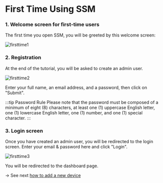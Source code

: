 # First Time Using SSM
### 1. Welcome screen for first-time users

The first time you open SSM, you will be greeted by this welcome screen:

![firsttime1](/first-time-1.png)

### 2. Registration

At the end of the tutorial, you will be asked to create an admin user.

![firsttime2](/first-time-2.png)

Enter your full name, an email address, and a password, then click on "Submit".

:::tip Password Rule
Please note that the password must be composed of a minimum of eight (8) characters, at least one (1) uppercase English letter, one (1) lowercase English letter, one (1) number, and one (1) special character.
:::

### 3. Login screen

Once you have created an admin user, you will be redirected to the login screen.
Enter your email & password here and click "Login".

![firsttime3](/first-time-3.png)

You will be redirected to the dashboard page.

→ See next [how to add a new device](/docs/devices/add-device)
